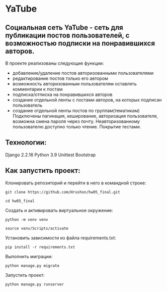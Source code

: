 # YaTube
## Социальная сеть YaTube - сеть для публикации постов пользователей, с возможностью подписки на понравившихся авторов.

В проекте реализованы следующие функции:

+ добавление/удаление постов авторизованными пользователями
+ редактирование постов только его автором
+ возможность авторизованным пользователям оставлять комментарии к постам
+ подписка/отписка на понравившихся авторов
+ создание отдельной ленты с постами авторов, на которых подписан пользователь
+ создание отдельной ленты постов по группам(тематикам)
Подключены пагинация, кеширование, авторизация пользователя, возможна смена пароля через почту. Неавторизованному пользователю доступно только чтение. Покрытие тестами.

## Технологии:
Django 2.2.16
Python 3.9
Unittest
Bootstrap

## Как запустить проект:

Клонировать репозиторий и перейти в него в командной строке:

```
git clone https://github.com/Hrushon/hw05_final.git
```

```
cd hw05_final
```

Cоздать и активировать виртуальное окружение:

```
python -m venv venv
```

```
source venv/Scripts/activate
```

Установить зависимости из файла requirements.txt:

```
pip install -r requirements.txt
```

Выполнить миграции:

```
python manage.py migrate
```

Запустить проект:

```
python manage.py runserver
```
